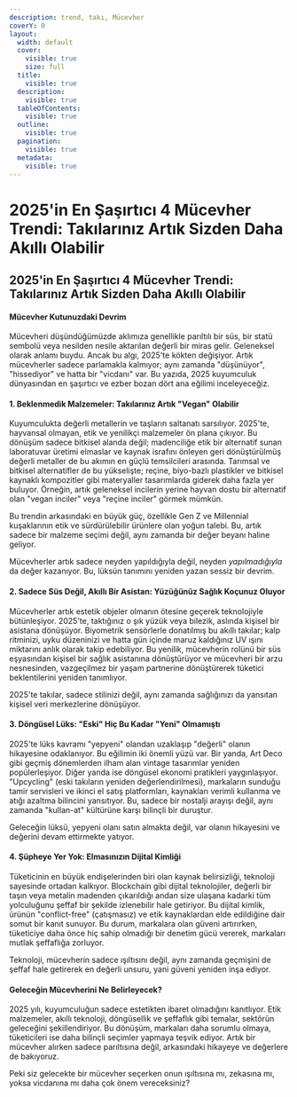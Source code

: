 ```yaml
---
description: trend, takı, Mücevher
coverY: 0
layout:
  width: default
  cover:
    visible: true
    size: full
  title:
    visible: true
  description:
    visible: true
  tableOfContents:
    visible: true
  outline:
    visible: true
  pagination:
    visible: true
  metadata:
    visible: true
---
```


# 2025'in En Şaşırtıcı 4 Mücevher Trendi: Takılarınız Artık Sizden Daha Akıllı Olabilir

## 2025'in En Şaşırtıcı 4 Mücevher Trendi: Takılarınız Artık Sizden Daha Akıllı Olabilir

#### Mücevher Kutunuzdaki Devrim

Mücevheri düşündüğümüzde aklımıza genellikle parıltılı bir süs, bir statü sembolü veya nesilden nesile aktarılan değerli bir miras gelir. Geleneksel olarak anlamı buydu. Ancak bu algı, 2025'te kökten değişiyor. Artık mücevherler sadece parlamakla kalmıyor; aynı zamanda "düşünüyor", "hissediyor" ve hatta bir "vicdanı" var. Bu yazıda, 2025 kuyumculuk dünyasından en şaşırtıcı ve ezber bozan dört ana eğilimi inceleyeceğiz.

#### 1. Beklenmedik Malzemeler: Takılarınız Artık "Vegan" Olabilir

Kuyumculukta değerli metallerin ve taşların saltanatı sarsılıyor. 2025'te, hayvansal olmayan, etik ve yenilikçi malzemeler ön plana çıkıyor. Bu dönüşüm sadece bitkisel alanda değil; madenciliğe etik bir alternatif sunan laboratuvar üretimi elmaslar ve kaynak israfını önleyen geri dönüştürülmüş değerli metaller de bu akımın en güçlü temsilcileri arasında. Tarımsal ve bitkisel alternatifler de bu yükselişte; reçine, biyo-bazlı plastikler ve bitkisel kaynaklı kompozitler gibi materyaller tasarımlarda giderek daha fazla yer buluyor. Örneğin, artık geleneksel incilerin yerine hayvan dostu bir alternatif olan "vegan inciler" veya "reçine inciler" görmek mümkün.

Bu trendin arkasındaki en büyük güç, özellikle Gen Z ve Millennial kuşaklarının etik ve sürdürülebilir ürünlere olan yoğun talebi. Bu, artık sadece bir malzeme seçimi değil, aynı zamanda bir değer beyanı haline geliyor.

Mücevherler artık sadece neyden yapıldığıyla değil, neyden _yapılmadığıyla_ da değer kazanıyor. Bu, lüksün tanımını yeniden yazan sessiz bir devrim.

#### 2. Sadece Süs Değil, Akıllı Bir Asistan: Yüzüğünüz Sağlık Koçunuz Oluyor

Mücevherler artık estetik objeler olmanın ötesine geçerek teknolojiyle bütünleşiyor. 2025'te, taktığınız o şık yüzük veya bilezik, aslında kişisel bir asistana dönüşüyor. Biyometrik sensörlerle donatılmış bu akıllı takılar; kalp ritminizi, uyku düzeninizi ve hatta gün içinde maruz kaldığınız UV ışını miktarını anlık olarak takip edebiliyor. Bu yenilik, mücevherin rolünü bir süs eşyasından kişisel bir sağlık asistanına dönüştürüyor ve mücevheri bir arzu nesnesinden, vazgeçilmez bir yaşam partnerine dönüştürerek tüketici beklentilerini yeniden tanımlıyor.

2025'te takılar, sadece stilinizi değil, aynı zamanda sağlığınızı da yansıtan kişisel veri merkezlerine dönüşüyor.

#### 3. Döngüsel Lüks: "Eski" Hiç Bu Kadar "Yeni" Olmamıştı

2025'te lüks kavramı "yepyeni" olandan uzaklaşıp "değerli" olanın hikayesine odaklanıyor. Bu eğilimin iki önemli yüzü var. Bir yanda, Art Deco gibi geçmiş dönemlerden ilham alan vintage tasarımlar yeniden popülerleşiyor. Diğer yanda ise döngüsel ekonomi pratikleri yaygınlaşıyor. "Upcycling" (eski takıların yeniden değerlendirilmesi), markaların sunduğu tamir servisleri ve ikinci el satış platformları, kaynakları verimli kullanma ve atığı azaltma bilincini yansıtıyor. Bu, sadece bir nostalji arayışı değil, aynı zamanda "kullan-at" kültürüne karşı bilinçli bir duruştur.

Geleceğin lüksü, yepyeni olanı satın almakta değil, var olanın hikayesini ve değerini devam ettirmekte yatıyor.

#### 4. Şüpheye Yer Yok: Elmasınızın Dijital Kimliği

Tüketicinin en büyük endişelerinden biri olan kaynak belirsizliği, teknoloji sayesinde ortadan kalkıyor. Blockchain gibi dijital teknolojiler, değerli bir taşın veya metalin madenden çıkarıldığı andan size ulaşana kadarki tüm yolculuğunu şeffaf bir şekilde izlenebilir hale getiriyor. Bu dijital kimlik, ürünün "conflict-free" (çatışmasız) ve etik kaynaklardan elde edildiğine dair somut bir kanıt sunuyor. Bu durum, markalara olan güveni artırırken, tüketiciye daha önce hiç sahip olmadığı bir denetim gücü vererek, markaları mutlak şeffaflığa zorluyor.

Teknoloji, mücevherin sadece ışıltısını değil, aynı zamanda geçmişini de şeffaf hale getirerek en değerli unsuru, yani güveni yeniden inşa ediyor.

#### Geleceğin Mücevherini Ne Belirleyecek?

2025 yılı, kuyumculuğun sadece estetikten ibaret olmadığını kanıtlıyor. Etik malzemeler, akıllı teknoloji, döngüsellik ve şeffaflık gibi temalar, sektörün geleceğini şekillendiriyor. Bu dönüşüm, markaları daha sorumlu olmaya, tüketicileri ise daha bilinçli seçimler yapmaya teşvik ediyor. Artık bir mücevher alırken sadece parıltısına değil, arkasındaki hikayeye ve değerlere de bakıyoruz.

Peki siz gelecekte bir mücevher seçerken onun ışıltısına mı, zekasına mı, yoksa vicdanına mı daha çok önem vereceksiniz?
